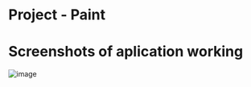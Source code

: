 # Project - Paint
# Screenshots of aplication working
![image](https://user-images.githubusercontent.com/83214810/176175040-46cd0bef-7cf8-4db5-b704-4a7c37f7b6a0.png)

